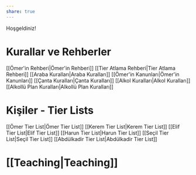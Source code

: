 ```yaml
---
share: true
---
```


Hoşgeldiniz! 

# Kurallar ve Rehberler
[[Ömer'in Rehberi|Ömer'in Rehberi]]
[[Tier Atlama Rehberi|Tier Atlama Rehberi]]
[[Araba Kuralları|Araba Kuralları]]
[[Ömer'in Kanunları|Ömer'in Kanunları]]
[[Çanta Kuralları|Çanta Kuralları]]
[[Alkol Kuralları|Alkol Kuralları]]
[[Alkollü Plan Kuralları|Alkollü Plan Kuralları]]

# Kişiler - Tier Lists
[[Ömer Tier List|Ömer Tier List]]
[[Kerem Tier List|Kerem Tier List]]
[[Elif Tier List|Elif Tier List]]
[[Harun Tier List|Harun Tier List]]
[[Seçil Tier List|Seçil Tier List]]
[[Abdülkadir Tier List|Abdülkadir Tier List]]

# [[Teaching|Teaching]]